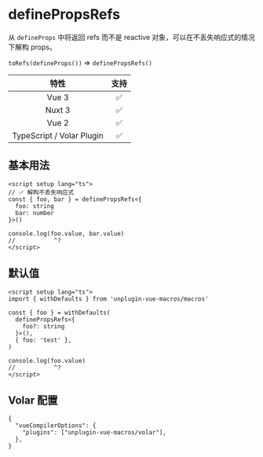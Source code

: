 # definePropsRefs <PackageVersion name="@vue-macros/define-props-refs" />

<StabilityLevel level="stable" />

从 `defineProps` 中将返回 refs 而不是 reactive 对象，可以在不丢失响应式的情况下解构 props。

`toRefs(defineProps())` => `definePropsRefs()`

|           特性            |        支持        |
| :-----------------------: | :----------------: |
|           Vue 3           | :white_check_mark: |
|          Nuxt 3           | :white_check_mark: |
|           Vue 2           | :white_check_mark: |
| TypeScript / Volar Plugin | :white_check_mark: |

## 基本用法

```vue twoslash {2-3,8}
<script setup lang="ts">
// ✅ 解构不丢失响应式
const { foo, bar } = definePropsRefs<{
  foo: string
  bar: number
}>()

console.log(foo.value, bar.value)
//           ^?
</script>
```

## 默认值

```vue twoslash {2-3,8}
<script setup lang="ts">
import { withDefaults } from 'unplugin-vue-macros/macros'

const { foo } = withDefaults(
  definePropsRefs<{
    foo?: string
  }>(),
  { foo: 'test' },
)

console.log(foo.value)
//           ^?
</script>
```

## Volar 配置

```jsonc {3} [tsconfig.json]
{
  "vueCompilerOptions": {
    "plugins": ["unplugin-vue-macros/volar"],
  },
}
```
